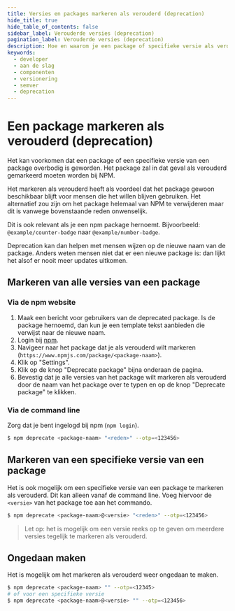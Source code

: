 ```yaml
---
title: Versies en packages markeren als verouderd (deprecation)
hide_title: true
hide_table_of_contents: false
sidebar_label: Verouderde versies (deprecation)
pagination_label: Verouderde versies (deprecation)
description: Hoe en waarom je een package of specifieke versie als verouderd (deprecated) markeert op NPM, zonder deze te verwijderen.
keywords:
  - developer
  - aan de slag
  - componenten
  - versionering
  - semver
  - deprecation
---
```


# Een package markeren als verouderd (deprecation)

Het kan voorkomen dat een package of een specifieke versie van een package overbodig is geworden. Het package zal in dat geval als verouderd gemarkeerd moeten worden bij NPM.

Het markeren als verouderd heeft als voordeel dat het package gewoon beschikbaar blijft voor mensen die het willen blijven gebruiken. Het alternatief zou zijn om het package helemaal van NPM te verwijderen maar dit is vanwege bovenstaande reden onwenselijk.

Dit is ook relevant als je een npm package hernoemt. Bijvoorbeeld: `@example/counter-badge` naar `@example/number-badge`.

Deprecation kan dan helpen met mensen wijzen op de nieuwe naam van de package. Anders weten mensen niet dat er een nieuwe package is: dan lijkt het alsof er nooit meer updates uitkomen.

## Markeren van alle versies van een package

### Via de npm website

1. Maak een bericht voor gebruikers van de deprecated package. Is de package hernoemd, dan kun je een template tekst aanbieden die verwijst naar de nieuwe naam.
1. Login bij [npm][1].
1. Navigeer naar het package dat je als verouderd wilt markeren (`https://www.npmjs.com/package/<package-naam>`).
1. Klik op "Settings".
1. Klik op de knop "Deprecate package" bijna onderaan de pagina.
1. Bevestig dat je alle versies van het package wilt markeren als verouderd door de naam van het package over te typen en op de knop "Deprecate package" te klikken.

### Via de command line

Zorg dat je bent ingelogd bij npm (`npm login`).

```bash
$ npm deprecate <package-naam> "<reden>" --otp=<123456>
```

## Markeren van een specifieke versie van een package

Het is ook mogelijk om een specifieke versie van een package te markeren als verouderd. Dit kan alleen vanaf de command line. Voeg hiervoor de `<versie>` van het package toe aan het commando.

```bash
$ npm deprecate <package-naam>@<versie> "<reden>" --otp=<123456>
```

> Let op: het is mogelijk om een versie reeks op te geven om meerdere versies tegelijk te markeren als verouderd.

## Ongedaan maken

Het is mogelijk om het markeren als verouderd weer ongedaan te maken.

```bash
$ npm deprecate <package-naam> "" --otp=<12345>
# of voor een specifieke versie
$ npm deprecate <package-naam>@<versie> "" --otp=<123456>
```

[1]: https://www.npmjs.com/login
